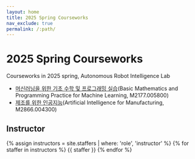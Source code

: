 ```yaml
---
layout: home
title: 2025 Spring Courseworks
nav_exclude: true
permalink: /:path/
---
```


# 2025 Spring Courseworks
Courseworks in 2025 spring, Autonomous Robot Intelligence Lab
- [머신러닝을 위한 기초 수학 및 프로그래밍 실습](./basic_machine_learning.md)(Basic Mathematics and Programming Practice for Machine Learning, M2177.005800)
- [제조를 위한 인공지능](./ai_for_manufacturing.md)(Artificial Intelligence for Manufacturing, M2866.004300)
  
## Instructor
{% assign instructors = site.staffers | where: 'role', 'instructor' %}
{% for staffer in instructors %}
{{ staffer }}
{% endfor %}
